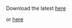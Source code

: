 Download the latest [here](https://github.com/erica-schroeder/amazing-arthropods-elementary/releases/latest/Screenshot_20230117_025839.png)

or [here](erica-schroeder/amazing-arthropods-elementary/releases/latest)
